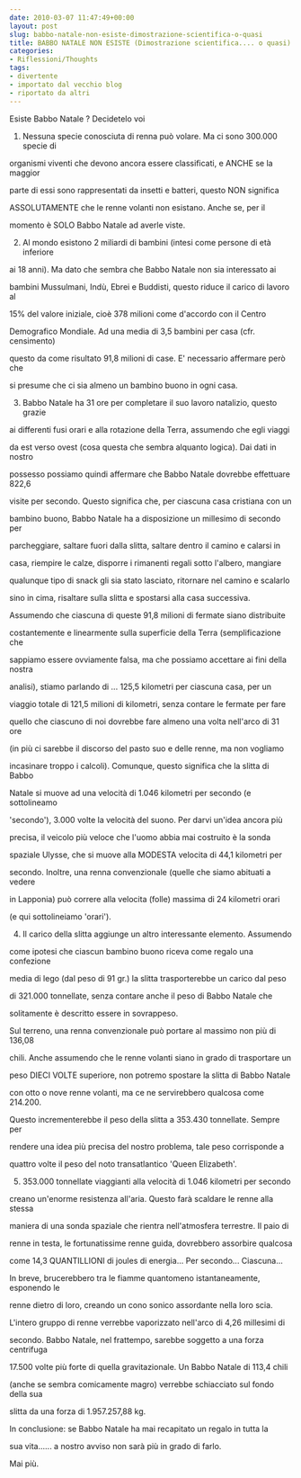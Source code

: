 ```yaml
---
date: 2010-03-07 11:47:49+00:00
layout: post
slug: babbo-natale-non-esiste-dimostrazione-scientifica-o-quasi
title: BABBO NATALE NON ESISTE (Dimostrazione scientifica.... o quasi)
categories:
- Riflessioni/Thoughts
tags:
- divertente
- importato dal vecchio blog
- riportato da altri
---
```


Esiste Babbo Natale ? Decidetelo voi

1) Nessuna specie conosciuta di renna può volare. Ma ci sono 300.000 specie di

organismi viventi che devono ancora essere classificati, e ANCHE se la maggior

parte di essi sono rappresentati da insetti e batteri, questo NON significa

ASSOLUTAMENTE che le renne volanti non esistano. Anche se, per il

momento è SOLO Babbo Natale ad averle viste.

2) Al mondo esistono 2 miliardi di bambini (intesi come persone di età inferiore

ai 18 anni). Ma dato che sembra che Babbo Natale non sia interessato ai

bambini Mussulmani, Indù, Ebrei e Buddisti, questo riduce il carico di lavoro al

15% del valore iniziale, cioè 378 milioni come d'accordo con il Centro

Demografico Mondiale. Ad una media di 3,5 bambini per casa (cfr. censimento)

questo da come risultato 91,8 milioni di case. E' necessario affermare però che

si presume che ci sia almeno un bambino buono in ogni casa.

3) Babbo Natale ha 31 ore per completare il suo lavoro natalizio, questo grazie

ai differenti fusi orari e alla rotazione della Terra, assumendo che egli viaggi

da est verso ovest (cosa questa che sembra alquanto logica). Dai dati in nostro

possesso possiamo quindi affermare che Babbo Natale dovrebbe effettuare 822,6

visite per secondo. Questo significa che, per ciascuna casa cristiana con un

bambino buono, Babbo Natale ha a disposizione un millesimo di secondo per

parcheggiare, saltare fuori dalla slitta, saltare dentro il camino e calarsi in

casa, riempire le calze, disporre i rimanenti regali sotto l'albero, mangiare

qualunque tipo di snack gli sia stato lasciato, ritornare nel camino e scalarlo

sino in cima, risaltare sulla slitta e spostarsi alla casa successiva.

Assumendo che ciascuna di queste 91,8 milioni di fermate siano distribuite

costantemente e linearmente sulla superficie della Terra (semplificazione che

sappiamo essere ovviamente falsa, ma che possiamo accettare ai fini della nostra

analisi), stiamo parlando di ... 125,5 kilometri per ciascuna casa, per un

viaggio totale di 121,5 milioni di kilometri, senza contare le fermate per fare

quello che ciascuno di noi dovrebbe fare almeno una volta nell'arco di 31 ore

(in più ci sarebbe il discorso del pasto suo e delle renne, ma non vogliamo

incasinare troppo i calcoli). Comunque, questo significa che la slitta di Babbo

Natale si muove ad una velocità di 1.046 kilometri per secondo (e sottolineamo

'secondo'), 3.000 volte la velocità del suono. Per darvi un'idea ancora più

precisa, il veicolo più veloce che l'uomo abbia mai costruito è la sonda

spaziale Ulysse, che si muove alla MODESTA velocita di 44,1 kilometri per

secondo. Inoltre, una renna convenzionale (quelle che siamo abituati a vedere

in Lapponia) può correre alla velocita (folle) massima di 24 kilometri orari

(e qui sottolineiamo 'orari').

4) Il carico della slitta aggiunge un altro interessante elemento. Assumendo

come ipotesi che ciascun bambino buono riceva come regalo una confezione

media di lego (dal peso di 91 gr.) la slitta trasporterebbe un carico dal peso

di 321.000 tonnellate, senza contare anche il peso di Babbo Natale che

solitamente è descritto essere in sovrappeso.

Sul terreno, una renna convenzionale può portare al massimo non più di 136,08

chili. Anche assumendo che le renne volanti siano in grado di trasportare un

peso DIECI VOLTE superiore, non potremo spostare la slitta di Babbo Natale

con otto o nove renne volanti, ma ce ne servirebbero qualcosa come 214.200.

Questo incrementerebbe il peso della slitta a 353.430 tonnellate. Sempre per

rendere una idea più precisa del nostro problema, tale peso corrisponde a

quattro volte il peso del noto transatlantico 'Queen Elizabeth'.

5) 353.000 tonnellate viaggianti alla velocità di 1.046 kilometri per secondo

creano un'enorme resistenza all'aria. Questo farà scaldare le renne alla stessa

maniera di una sonda spaziale che rientra nell'atmosfera terrestre. Il paio di

renne in testa, le fortunatissime renne guida, dovrebbero assorbire qualcosa

come 14,3 QUANTILLIONI di joules di energia... Per secondo... Ciascuna...

In breve, brucerebbero tra le fiamme quantomeno istantaneamente, esponendo le

renne dietro di loro, creando un cono sonico assordante nella loro scia.

L'intero gruppo di renne verrebbe vaporizzato nell'arco di 4,26 millesimi di

secondo. Babbo Natale, nel frattempo, sarebbe soggetto a una forza centrifuga

17.500 volte più forte di quella gravitazionale. Un Babbo Natale di 113,4 chili

(anche se sembra comicamente magro) verrebbe schiacciato sul fondo della sua

slitta da una forza di 1.957.257,88 kg.

In conclusione: se Babbo Natale ha mai recapitato un regalo in tutta la

sua vita...... a nostro avviso non sarà più in grado di farlo.

Mai più.
